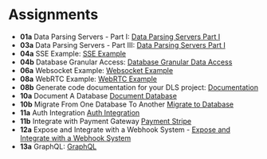 # Assignments

- **01a** <Individual> Data Parsing Servers - Part I: [Data Parsing Servers Part I](./01a_03a_Data_parsing_servers_Part_I)
- **03a** <Individual> Data Parsing Servers - Part III: [Data Parsing Servers Part I](./01a_03a_Data_parsing_servers_Part_I)
- **04a** <Individual> SSE Example: [SSE Example](./04a_SSE_Example)
- **04b** <Pair> Database Granular Access: [Database Granular Data Access](./04b_Database_granular_data_access-main)
- **06a** Websocket Example: [Websocket Example](./06a_Websocket_Example)
- **08a** WebRTC Example: [WebRTC Example](./08a_WebRTC_Example)
- **08b** Generate code documentation for your DLS project: [Documentation](https://github.com/adrnl1ne/DLS_Banking_App/tree/main/docs/UserAccountService)
- **10a** Document A Database [Document Database](./10a_Document_A_Database)
- **10b** Migrate From One Database To Another [Migrate to Database](./10b_Migrate_From_One_Database_To_Another)
- **11a** Auth Integration [Auth Integration](./11a_Auth_Integration)
- **11b** Integrate with Payment Gateway [Payment Stripe](./11b_Integrate_with_payment)
- **12a** <Pair> Expose and Integrate with a Webhook System - [Expose and Integrate with a Webhook System](./12a._Expose_and_integrate_with_a_webhook_system)
- **13a** GraphQL: [GraphQL](./13a_GraphQL)